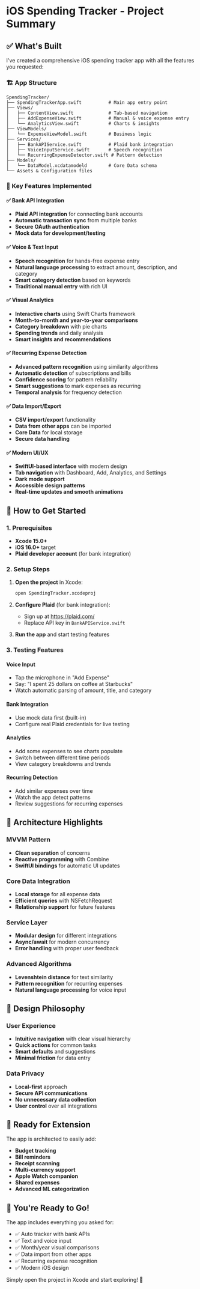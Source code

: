 # iOS Spending Tracker - Project Summary

## ✅ What's Built

I've created a comprehensive iOS spending tracker app with all the features you requested:

### 🏗 App Structure
```
SpendingTracker/
├── SpendingTrackerApp.swift          # Main app entry point
├── Views/
│   ├── ContentView.swift             # Tab-based navigation
│   ├── AddExpenseView.swift          # Manual & voice expense entry
│   └── AnalyticsView.swift           # Charts & insights
├── ViewModels/
│   └── ExpenseViewModel.swift        # Business logic
├── Services/
│   ├── BankAPIService.swift          # Plaid bank integration
│   ├── VoiceInputService.swift       # Speech recognition
│   └── RecurringExpenseDetector.swift # Pattern detection
├── Models/
│   └── DataModel.xcdatamodeld        # Core Data schema
└── Assets & Configuration files
```

### 🎯 Key Features Implemented

#### ✅ Bank API Integration
- **Plaid API integration** for connecting bank accounts
- **Automatic transaction sync** from multiple banks
- **Secure OAuth authentication**
- **Mock data for development/testing**

#### ✅ Voice & Text Input
- **Speech recognition** for hands-free expense entry
- **Natural language processing** to extract amount, description, and category
- **Smart category detection** based on keywords
- **Traditional manual entry** with rich UI

#### ✅ Visual Analytics
- **Interactive charts** using Swift Charts framework
- **Month-to-month and year-to-year comparisons**
- **Category breakdown** with pie charts
- **Spending trends** and daily analysis
- **Smart insights and recommendations**

#### ✅ Recurring Expense Detection
- **Advanced pattern recognition** using similarity algorithms
- **Automatic detection** of subscriptions and bills
- **Confidence scoring** for pattern reliability
- **Smart suggestions** to mark expenses as recurring
- **Temporal analysis** for frequency detection

#### ✅ Data Import/Export
- **CSV import/export** functionality
- **Data from other apps** can be imported
- **Core Data** for local storage
- **Secure data handling**

#### ✅ Modern UI/UX
- **SwiftUI-based interface** with modern design
- **Tab navigation** with Dashboard, Add, Analytics, and Settings
- **Dark mode support**
- **Accessible design patterns**
- **Real-time updates and smooth animations**

## 🚀 How to Get Started

### 1. Prerequisites
- **Xcode 15.0+**
- **iOS 16.0+** target
- **Plaid developer account** (for bank integration)

### 2. Setup Steps

1. **Open the project** in Xcode:
   ```bash
   open SpendingTracker.xcodeproj
   ```

2. **Configure Plaid** (for bank integration):
   - Sign up at https://plaid.com/
   - Replace API key in `BankAPIService.swift`
   
3. **Run the app** and start testing features

### 3. Testing Features

#### Voice Input
- Tap the microphone in "Add Expense"
- Say: "I spent 25 dollars on coffee at Starbucks"
- Watch automatic parsing of amount, title, and category

#### Bank Integration
- Use mock data first (built-in)
- Configure real Plaid credentials for live testing

#### Analytics
- Add some expenses to see charts populate
- Switch between different time periods
- View category breakdowns and trends

#### Recurring Detection
- Add similar expenses over time
- Watch the app detect patterns
- Review suggestions for recurring expenses

## 🔧 Architecture Highlights

### MVVM Pattern
- **Clean separation** of concerns
- **Reactive programming** with Combine
- **SwiftUI bindings** for automatic UI updates

### Core Data Integration
- **Local storage** for all expense data
- **Efficient queries** with NSFetchRequest
- **Relationship support** for future features

### Service Layer
- **Modular design** for different integrations
- **Async/await** for modern concurrency
- **Error handling** with proper user feedback

### Advanced Algorithms
- **Levenshtein distance** for text similarity
- **Pattern recognition** for recurring expenses
- **Natural language processing** for voice input

## 🎨 Design Philosophy

### User Experience
- **Intuitive navigation** with clear visual hierarchy
- **Quick actions** for common tasks
- **Smart defaults** and suggestions
- **Minimal friction** for data entry

### Data Privacy
- **Local-first** approach
- **Secure API communications**
- **No unnecessary data collection**
- **User control** over all integrations

## 🔮 Ready for Extension

The app is architected to easily add:
- **Budget tracking**
- **Bill reminders**
- **Receipt scanning**
- **Multi-currency support**
- **Apple Watch companion**
- **Shared expenses**
- **Advanced ML categorization**

## 🏁 You're Ready to Go!

The app includes everything you asked for:
- ✅ Auto tracker with bank APIs
- ✅ Text and voice input
- ✅ Month/year visual comparisons
- ✅ Data import from other apps
- ✅ Recurring expense recognition
- ✅ Modern iOS design

Simply open the project in Xcode and start exploring! 🎉